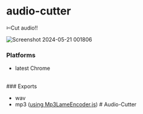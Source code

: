 # audio-cutter
✄Cut audio!!

![Screenshot 2024-05-21 001806](https://github.com/DhruvTyagi18/Audio-Cutter/assets/92265404/4df5fbeb-fe56-4f0e-9d95-99433f33d345)

### Platforms

 - latest Chrome
</br>
### Exports

- wav
- mp3 ([using Mp3LameEncoder.js](https://github.com/higuma/mp3-lame-encoder-js))
#   A u d i o - C u t t e r 
 
 
